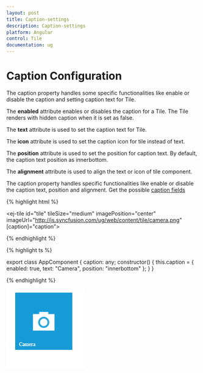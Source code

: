 ```yaml
---
layout: post
title: Caption-settings
description: Caption-settings
platform: Angular
control: Tile
documentation: ug
---
```


# Caption Configuration

The caption property handles some specific functionalities like enable or disable the caption and setting caption text for Tile.

The **enabled** attribute enables or disables the caption for a Tile. The Tile renders with hidden caption when it is set as false.

The **text** attribute is used to set the caption text for Tile.

The **icon** attribute is used to set the caption icon for tile instead of text. 

The **position** attribute is used to set the position for caption text. By default, the caption text position as innerbottom.

The **alignment** attribute is used to align the text or icon of tile component. 

The caption property handles specific functionalities like enable or disable the caption text, position and alignment. Get the possible [caption fields](https://help.syncfusion.com/api/js/ejtile#members:caption) 

{% highlight html %}

  <ej-tile id="tile" tileSize="medium" imagePosition="center" imageUrl="http://js.syncfusion.com/ug/web/content/tile/camera.png" [caption]="caption">
  </ej-tile> 

{% endhighlight %}

{% highlight ts %}

export class AppComponent {
    caption: any;
    constructor() {
        this.caption = { enabled: true, text: "Camera", position: "innerbottom" };
    }
}

{% endhighlight %}

![](Functionality_images/Text-Configuration_img1.png)
